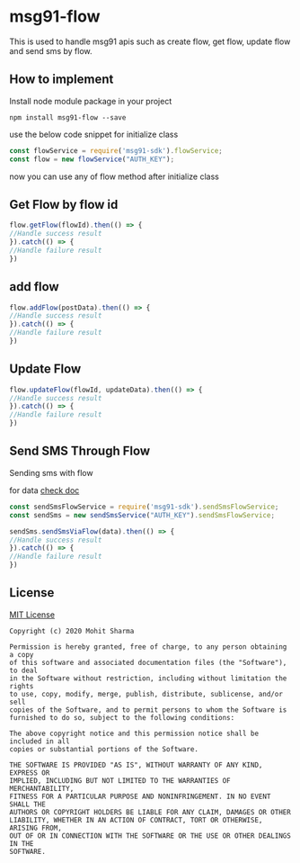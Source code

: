 # msg91-flow
This is used to handle msg91 apis such as create flow, get flow, update flow and send sms by flow.

## How to implement 

Install node module package in your project

```npm
npm install msg91-flow --save
```

use the below code snippet for initialize class

```javascript
const flowService = require('msg91-sdk').flowService;
const flow = new flowService("AUTH_KEY");
```
now you can use any of flow method after initialize class

## Get Flow by flow id

```javascript
flow.getFlow(flowId).then(() => {
//Handle success result
}).catch(() => {
//Handle failure result
})
```

## add flow 

```javascript
flow.addFlow(postData).then(() => {
//Handle success result
}).catch(() => {
//Handle failure result
})
```

## Update Flow

```javascript
flow.updateFlow(flowId, updateData).then(() => {
//Handle success result
}).catch(() => {
//Handle failure result
})
```

## Send SMS Through Flow

Sending sms with flow 

for  data [check doc](https://docs.msg91.com/collection/msg91-api-integration/5/send-sms-via-flow---bulk/T29N6CRT)

```javascript
const sendSmsFlowService = require('msg91-sdk').sendSmsFlowService;
const sendSms = new sendSmsService("AUTH_KEY").sendSmsFlowService;

sendSms.sendSmsViaFlow(data).then(() => {
//Handle success result
}).catch(() => {
//Handle failure result
})
```

## License
[MIT License](https://opensource.org/licenses/MIT)
```licsene
Copyright (c) 2020 Mohit Sharma

Permission is hereby granted, free of charge, to any person obtaining a copy
of this software and associated documentation files (the "Software"), to deal
in the Software without restriction, including without limitation the rights
to use, copy, modify, merge, publish, distribute, sublicense, and/or sell
copies of the Software, and to permit persons to whom the Software is
furnished to do so, subject to the following conditions:

The above copyright notice and this permission notice shall be included in all
copies or substantial portions of the Software.

THE SOFTWARE IS PROVIDED "AS IS", WITHOUT WARRANTY OF ANY KIND, EXPRESS OR
IMPLIED, INCLUDING BUT NOT LIMITED TO THE WARRANTIES OF MERCHANTABILITY,
FITNESS FOR A PARTICULAR PURPOSE AND NONINFRINGEMENT. IN NO EVENT SHALL THE
AUTHORS OR COPYRIGHT HOLDERS BE LIABLE FOR ANY CLAIM, DAMAGES OR OTHER
LIABILITY, WHETHER IN AN ACTION OF CONTRACT, TORT OR OTHERWISE, ARISING FROM,
OUT OF OR IN CONNECTION WITH THE SOFTWARE OR THE USE OR OTHER DEALINGS IN THE
SOFTWARE.
```

